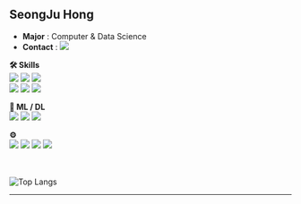 <div>
  
  ## SeongJu Hong
</div>

<div>
  
- **Major** : Computer & Data Science
- **Contact** : <a href="mailto:trre1827151@gmail.com">
      <img src="https://img.shields.io/badge/Gmail-D14836?style=flat-square&logo=gmail&logoColor=white"/></a>
      
<!-- skills  -->
**🛠️ Skills**<br>
<img src="https://img.shields.io/badge/Python-3776AB?style=flat-square&logo=Python&logoColor=white"/>
<img src="https://img.shields.io/badge/Kotlin-0095D5?&style=flat-square&logo=kotlin&logoColor=white"/>
<img src="https://img.shields.io/badge/JAVA-007396?style=flat-square&logo=java&logoColor=white"/>       
<img src="https://img.shields.io/badge/Spring-6DB33F?style=flat-square&logo=spring&logoColor=white"/> 
<img src="https://img.shields.io/badge/Spring Boot-6DB33F?style=flat-square&logo=spring boot&logoColor=white"/>
<img src="https://img.shields.io/badge/Django-092E20?style=flat-square&logo=django&logoColor=white"/><br>

**🤖 ML / DL**<br>
<img src="https://img.shields.io/badge/TensorFlow-FF6F00?style=flat-square&logo=tensorflow&logoColor=white"/>
<img src="https://img.shields.io/badge/Keras-%23D00000.svg?style=flat-square&logo=Keras&logoColor=white"/>
<img src="https://img.shields.io/badge/numpy-%23013243.svg?style=flat-square&logo=numpy&logoColor=white"/>


**⚙️**<br>
<img src="https://img.shields.io/badge/AWS-232F3E?&style=flat-square&logo=Amazon Web Services&logoColor=white"/>
<img src="https://img.shields.io/badge/MySQL-00000F?style=flat-square&logo=mysql&logoColor=white"/>
<img src="https://img.shields.io/badge/SQLite-07405E?style=flat-square&logo=sqlite&logoColor=white"/>
<img src="https://img.shields.io/badge/Oracle-F80000?style=flat-square&logo=oracle&logoColor=black"/>


<br><br>
![Top Langs](https://github-readme-stats.vercel.app/api/top-langs/?username=Hszoo&layout=compact)
</div>
<!--
![Anurag's GitHub stats](https://github-readme-stats.vercel.app/api?username=Hszoo&show_icons=true&theme=radical) -->

<!--
[![Solved.ac Profile](http://mazassumnida.wtf/api/v2/generate_badge?boj=sjsjcal)](https://solved.ac/sjsjcal/) -->
*****************
